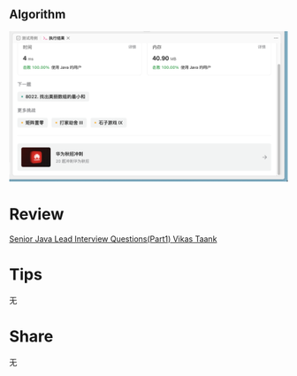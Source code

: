 ## Algorithm
![yueqingming-2023-08-13-lc](../../../images/temp/yueqingming-lc-2023-08-27-lc.png)

# Review
[Senior Java Lead Interview Questions(Part1) Vikas Taank](https://medium.com/@vikas.taank_40391/senior-java-lead-interview-questions-part1-cad6ccc115f4)


# Tips
无

# Share
无 